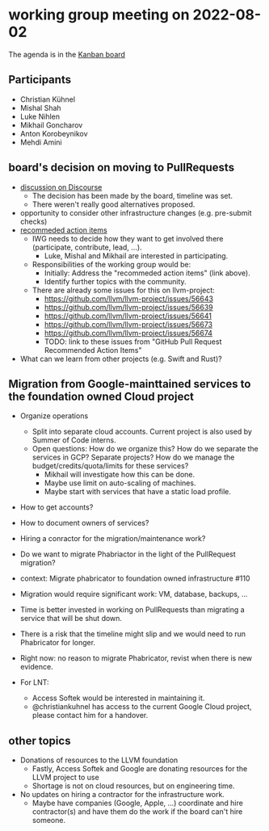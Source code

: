 # working group meeting on 2022-08-02

The agenda is in the [Kanban board](https://github.com/llvm/llvm-iwg/projects/1)

## Participants

* Christian Kühnel
* Mishal Shah
* Luke Nihlen
* Mikhail Goncharov 
* Anton Korobeynikov
* Mehdi Amini
 

## board's decision on moving to PullRequests

* [discussion on Discourse](https://discourse.llvm.org/t/code-review-process-update/63964)
  * The decision has been made by the board, timeline was set.
  * There weren't really good alternatives proposed.
* opportunity to consider other infrastructure changes (e.g. pre-submit checks)
* [recommeded action items](https://github.com/llvm/llvm-iwg/blob/main/rfc_code_review/comment_summary.md#github-pull-request-recommended-action-items)
  * IWG needs to decide how they want to get involved there (participate, contribute, lead, ...).
    * Luke, Mishal and Mikhail are interested in participating.
  * Responsibilities of the working group would be:
    * Initially: Address the "recommeded action items" (link above).
    * Identify further topics with the community.
  * There are already some issues for this on llvm-project:
    * https://github.com/llvm/llvm-project/issues/56643
    * https://github.com/llvm/llvm-project/issues/56639
    * https://github.com/llvm/llvm-project/issues/56641
    * https://github.com/llvm/llvm-project/issues/56673
    * https://github.com/llvm/llvm-project/issues/56674
    * TODO: link to these issues from "GitHub Pull Request Recommended Action Items" 
* What can we learn from other projects (e.g. Swift and Rust)?

## Migration from Google-mainttained services to the foundation owned Cloud project

* Organize operations
  * Split into separate cloud accounts. Current project is also used by Summer of Code interns.
  * Open questions: How do we organize this? How do we separate the services in GCP? Separate projects? 
    How do we manage the budget/credits/quota/limits for these services?
    * Mikhail will investigate how this can be done.
    * Maybe use limit on auto-scaling of machines.
    * Maybe start with services that have a static load profile.
    
* How to get accounts?
* How to document owners of services?
* Hiring a conractor for the migration/maintenance work?
* Do we want to migrate Phabriactor in the light of the PullRequest migration?
 * context: Migrate phabricator to foundation owned infrastructure #110
 * Migration would require significant work: VM, database, backups, ... 
 * Time is better invested in working on PullRequests than migrating a service that will be shut down.
 * There is a risk that the timeline might slip and we would need to run Phabricator for longer.
 * Right now: no reason to migrate Phabricator, revist when there is new evidence.
* For LNT: 
  * Access Softek would be interested in maintaining it.
  * @christiankuhnel has access to the current Google Cloud project, please contact him for a handover.

## other topics

* Donations of resources to the LLVM foundation
  * Fastly, Access Softek and Google are donating resources for the LLVM project to use
  * Shortage is not on cloud resources, but on engineering time.
* No updates on hiring a contractor for the infrastructure work.
  * Maybe have companies (Google, Apple, ...) coordinate and hire contractor(s) and have them do the work if the board can't hire someone.

